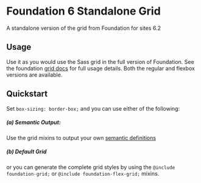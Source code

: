 # Foundation 6 Standalone Grid

A standalone version of the grid from Foundation for sites 6.2

## Usage
Use it as you would use the Sass grid in the full version of Foundation. See the foundation [grid docs](http://foundation.zurb.com/sites/docs/grid.html) for full usage details. Both the regular and flexbox versions are available.

## Quickstart
Set `box-sizing: border-box;` and you can use either of the following:

##### (a) Semantic Output:
Use the grid mixins to output your own [semantic definitions](http://foundation.zurb.com/sites/docs/grid.html#building-semantically)

##### (b) Default Grid
or you can generate the complete grid styles by using the `@include foundation-grid;` or `@include foundation-flex-grid;` mixins.